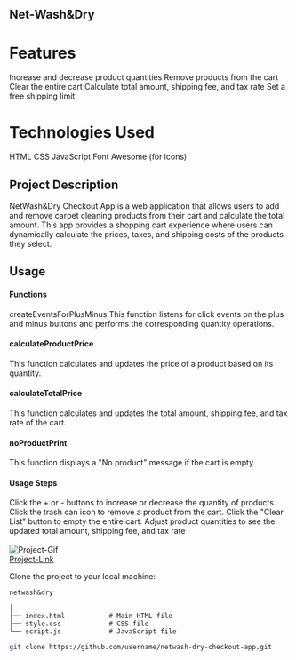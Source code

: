 ## Net-Wash&Dry

# Features
Increase and decrease product quantities
Remove products from the cart
Clear the entire cart
Calculate total amount, shipping fee, and tax rate
Set a free shipping limit
# Technologies Used
HTML
CSS
JavaScript
Font Awesome (for icons)

## Project Description

NetWash&Dry Checkout App is a web application that allows users to add and remove carpet cleaning products from their cart and calculate the total amount. This app provides a shopping cart experience where users can dynamically calculate the prices, taxes, and shipping costs of the products they select.

## Usage
#### Functions
createEventsForPlusMinus
This function listens for click events on the plus and minus buttons and performs the corresponding quantity operations.

#### calculateProductPrice
This function calculates and updates the price of a product based on its quantity.

#### calculateTotalPrice
This function calculates and updates the total amount, shipping fee, and tax rate of the cart.

#### noProductPrint
This function displays a "No product" message if the cart is empty.

#### Usage Steps
Click the + or - buttons to increase or decrease the quantity of products.
Click the trash can icon to remove a product from the cart.
Click the "Clear List" button to empty the entire cart.
Adjust product quantities to see the updated total amount, shipping fee, and tax rate <br/><br/>
![Project-Gif](https://github.com/mesbol6647/net.wash-dry/blob/main/img/project.gif) <br/>
[Project-Link](https://main--netwashdry.netlify.app/dry.html)

Clone the project to your local machine:
```
netwash&dry

│
├── index.html           # Main HTML file
├── style.css            # CSS file
└── script.js            # JavaScript file
```
```bash
git clone https://github.com/username/netwash-dry-checkout-app.git



